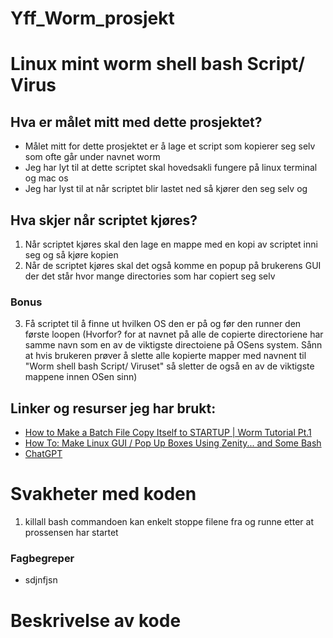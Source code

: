 # Yff_Worm_prosjekt
# Linux mint worm shell bash Script/ Virus
## Hva er målet mitt med dette prosjektet? 
* Målet mitt for dette prosjektet er å lage et script som kopierer seg selv som ofte går under navnet worm
* Jeg har lyt til at dette scriptet skal hovedsakli fungere på linux terminal og mac os
* Jeg har lyst til at når scriptet blir lastet ned så kjører den seg selv og
## Hva skjer når scriptet kjøres?
1. Når scriptet kjøres skal den lage en mappe med en kopi av scriptet inni seg og så kjøre kopien
2. Når de scriptet kjøres skal det også komme en popup på brukerens GUI der det står hvor mange directories som har copiert seg selv
### Bonus 
3. Få scriptet til å finne ut hvilken OS den er på og før den runner den første loopen (Hvorfor? for at navnet på alle de copierte directoriene har samme navn som en av de viktigste directoiene på OSens system. Sånn at hvis brukeren prøver å slette alle kopierte mapper med navnent til "Worm shell bash Script/ Viruset" så sletter de også en av de viktigste mappene innen OSen sinn)



## Linker og resurser jeg har brukt:
* [How to Make a Batch File Copy Itself to STARTUP | Worm Tutorial Pt.1](https://youtu.be/stNJfwfwMJk?si=pEf5B6ODmQT83qnp)
* [How To: Make Linux GUI / Pop Up Boxes Using Zenity... and Some Bash](https://youtu.be/Viz0t5AWYt4?si=Gwa-wJFXBkmsH6Fv)
* [ChatGPT](https://chatgpt.com)

# Svakheter med koden
1. killall bash commandoen kan enkelt stoppe filene fra og runne etter at prossensen har startet

### Fagbegreper
- sdjnfjsn


# Beskrivelse av kode

